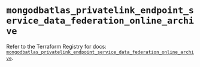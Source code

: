 # `mongodbatlas_privatelink_endpoint_service_data_federation_online_archive`

Refer to the Terraform Registry for docs: [`mongodbatlas_privatelink_endpoint_service_data_federation_online_archive`](https://registry.terraform.io/providers/mongodb/mongodbatlas/1.23.0/docs/resources/privatelink_endpoint_service_data_federation_online_archive).
